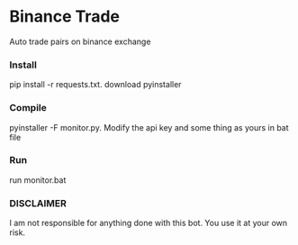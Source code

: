 # Binance Trade
Auto trade pairs on binance exchange

### Install
pip install -r requests.txt.
download pyinstaller

### Compile
pyinstaller -F monitor.py.
Modify the api key and some thing as yours in bat file

### Run
run monitor.bat

### DISCLAIMER
I am not responsible for anything done with this bot.
You use it at your own risk.
